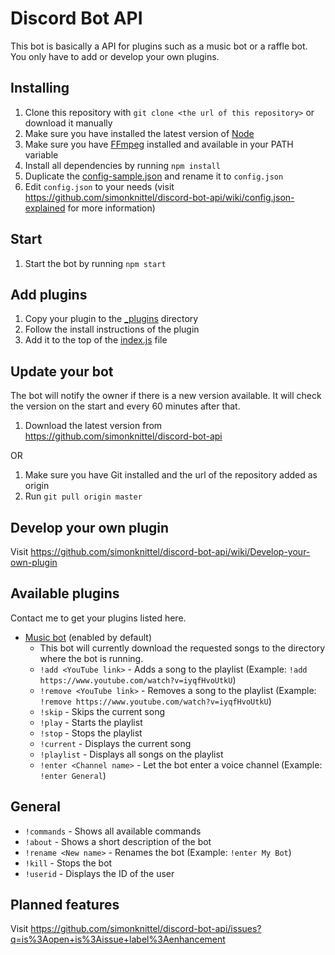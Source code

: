 Discord Bot API
===
This bot is basically a API for plugins such as a music bot or a raffle bot. You only have to add or develop your own plugins.

Installing
---
1. Clone this repository with `git clone <the url of this repository>` or download it manually
2. Make sure you have installed the latest version of [Node](https://nodejs.org/en/)
3. Make sure you have [FFmpeg](https://www.ffmpeg.org/) installed and available in your PATH variable
4. Install all dependencies by running `npm install`
5. Duplicate the [config-sample.json](./config-sample.json) and rename it to `config.json`
6. Edit `config.json` to your needs (visit https://github.com/simonknittel/discord-bot-api/wiki/config.json-explained for more information)

Start
---
1. Start the bot by running `npm start`

Add plugins
---
1. Copy your plugin to the [_plugins](./_plugins) directory
2. Follow the install instructions of the plugin
3. Add it to the top of the [index.js](./index.js) file

Update your bot
---
The bot will notify the owner if there is a new version available. It will check the version on the start and every 60 minutes after that.

1. Download the latest version from https://github.com/simonknittel/discord-bot-api

OR

1. Make sure you have Git installed and the url of the repository added as origin
2. Run `git pull origin master`

Develop your own plugin
---
Visit https://github.com/simonknittel/discord-bot-api/wiki/Develop-your-own-plugin

Available plugins
---
Contact me to get your plugins listed here.

* [Music bot](./_plugins/music-bot) (enabled by default)
    + This bot will currently download the requested songs to the directory where the bot is running.
    + `!add <YouTube link>` - Adds a song to the playlist (Example: `!add https://www.youtube.com/watch?v=iyqfHvoUtkU`)
    + `!remove <YouTube link>` - Removes a song to the playlist (Example: `!remove https://www.youtube.com/watch?v=iyqfHvoUtkU`)
    + `!skip` - Skips the current song
    + `!play` - Starts the playlist
    + `!stop` - Stops the playlist
    + `!current` - Displays the current song
    + `!playlist` - Displays all songs on the playlist
    + `!enter <Channel name>` - Let the bot enter a voice channel (Example: `!enter General`)

General
---

* `!commands` - Shows all available commands
* `!about` - Shows a short description of the bot
* `!rename <New name>` - Renames the bot (Example: `!enter My Bot`)
* `!kill` - Stops the bot
* `!userid` - Displays the ID of the user

Planned features
---
Visit https://github.com/simonknittel/discord-bot-api/issues?q=is%3Aopen+is%3Aissue+label%3Aenhancement
